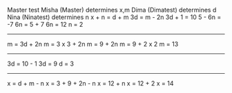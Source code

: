 Master test
Misha (Master) determines x,m
Dima (Dimatest) determines d
Nina (Ninatest) determines n
x + n = d + m
3d = m - 2n
3d + 1 = 10
5 - 6n = -7
6n = 5 + 7
6n = 12
n = 2

---

m = 3d + 2n
m = 3 x 3 + 2n
m = 9 + 2n
m = 9 + 2 x 2
m = 13

---

3d = 10 - 1
3d = 9
d = 3

---

x = d + m - n
x = 3 + 9 + 2n - n
x = 12 + n
x = 12 + 2
x = 14
